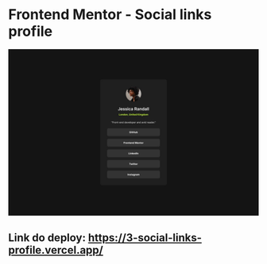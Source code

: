 # Frontend Mentor - Social links profile

![Design preview for the Social links profile coding challenge](./src/images/destkop-design.jpg)

## Link do deploy: https://3-social-links-profile.vercel.app/
